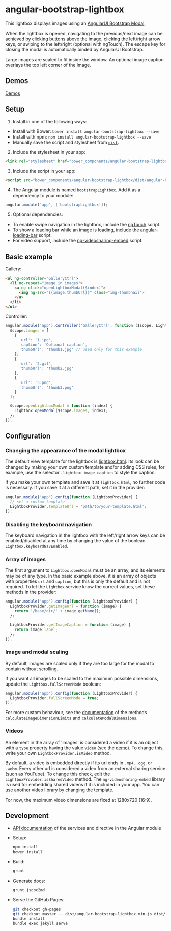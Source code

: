 # angular-bootstrap-lightbox

This lightbox displays images using an [AngularUI Bootstrap Modal](http://angular-ui.github.io/bootstrap/#/modal).

When the lightbox is opened, navigating to the previous/next image can be achieved by clicking buttons above the image, clicking the left/right arrow keys, or swiping to the left/right (optional with ngTouch). The escape key for closing the modal is automatically binded by AngularUI Bootstrap.

Large images are scaled to fit inside the window. An optional image caption overlays the top left corner of the image.

## Demos

[Demos](http://compact.github.io/angular-bootstrap-lightbox/)

## Setup

1. Install in one of the following ways:

  * Install with Bower: `bower install angular-bootstrap-lightbox --save`
  * Install with npm: `npm install angular-bootstrap-lightbox --save`
  * Manually save the script and stylesheet from [`dist`](dist).

2. Include the stylesheet in your app:

  ```html
  <link rel="stylesheet" href="bower_components/angular-bootstrap-lightbox/dist/angular-bootstrap-lightbox.css">
  ```

3. Include the script in your app:

  ```html
  <script src="bower_components/angular-bootstrap-lightbox/dist/angular-bootstrap-lightbox.js"></script>
  ```

4. The Angular module is named `bootstrapLightbox`. Add it as a dependency to your module:

  ```js
  angular.module('app', ['bootstrapLightbox']);
  ```

5. Optional dependencies:

  * To enable swipe navigation in the lightbox, include the [ngTouch](https://docs.angularjs.org/api/ngTouch) script.
  * To show a loading bar while an image is loading, include the [angular-loading-bar](https://github.com/chieffancypants/angular-loading-bar) script.
  * For video support, include the [ng-videosharing-embed](https://github.com/erost/ng-videosharing-embed) script.

## Basic example

Gallery:

```html
<ul ng-controller="GalleryCtrl">
  <li ng-repeat="image in images">
    <a ng-click="openLightboxModal($index)">
      <img ng-src="{{image.thumbUrl}}" class="img-thumbnail">
    </a>
  </li>
</ul>
```

Controller:

```js
angular.module('app').controller('GalleryCtrl', function ($scope, Lightbox) {
  $scope.images = [
    {
      'url': '1.jpg',
      'caption': 'Optional caption',
      'thumbUrl': 'thumb1.jpg' // used only for this example
    },
    {
      'url': '2.gif',
      'thumbUrl': 'thumb2.jpg'
    },
    {
      'url': '3.png',
      'thumbUrl': 'thumb3.png'
    }
  ];

  $scope.openLightboxModal = function (index) {
    Lightbox.openModal($scope.images, index);
  };
});
```

## Configuration

### Changing the appearance of the modal lightbox

The default view template for the lightbox is [lightbox.html](src/lightbox.html). Its look can be changed by making your own custom template and/or adding CSS rules; for example, use the selector `.lightbox-image-caption` to style the caption.

If you make your own template and save it at `lightbox.html`, no further code is necessary. If you save it at a different path, set it in the provider:

```js
angular.module('app').config(function (LightboxProvider) {
  // set a custom template
  LightboxProvider.templateUrl = 'path/to/your-template.html';
});
```

### Disabling the keyboard navigation

The keyboard navigation in the lightbox with the left/right arrow keys can be enabled/disabled at any time by changing the value of the boolean `Lightbox.keyboardNavEnabled`.

### Array of images

The first argument to `Lightbox.openModal` must be an array, and its elements may be of any type. In the basic example above, it is an array of objects with properties `url` and `caption`, but this is only the default and is not required. To let the `Lightbox` service know the correct values, set these methods in the provider:

```js
angular.module('app').config(function (LightboxProvider) {
  LightboxProvider.getImageUrl = function (image) {
    return '/base/dir/' + image.getName();
  };

  LightboxProvider.getImageCaption = function (image) {
    return image.label;
  };
});
```

### Image and modal scaling

By default, images are scaled only if they are too large for the modal to contain without scrolling.

If you want all images to be scaled to the maximum possible dimensions, update the `Lightbox.fullScreenMode` boolean:

```js
angular.module('app').config(function (LightboxProvider) {
  LightboxProvider.fullScreenMode = true;
});
```

For more custom behaviour, see the [documentation](src/lightbox-service.js) of the methods `calculateImageDimensionLimits` and `calculateModalDimensions`.

### Videos

An element in the array of 'images' is considered a video if it is an object with a `type` property having the value `video` (see the [demo](http://compact.github.io/angular-bootstrap-lightbox/demo5/index.html)). To change this, write your own `LightboxProvider.isVideo` method.

By default, a video is embedded directly if its url ends in `.mp4`, `.ogg`, or `.webm`. Every other url is considered a video from an external sharing service (such as YouTube). To change this check, edit the `LightboxProvider.isSharedVideo` method. The `ng-videosharing-embed` library is used for embedding shared videos if it is included in your app. You can use another video library by changing the template.

For now, the maximum video dimensions are fixed at 1280x720 (16:9).

## Development

* [API documentation](api.md) of the services and directive in the Angular module

* Setup:

  ```sh
  npm install
  bower install
  ```

* Build:

  ```sh
  grunt
  ```

* Generate docs:

  ```sh
  grunt jsdoc2md
  ```

* Serve the GitHub Pages:

  ```sh
  git checkout gh-pages
  git checkout master -- dist/angular-bootstrap-lightbox.min.js dist/angular-bootstrap-lightbox.min.css
  bundle install
  bundle exec jekyll serve
  ```
